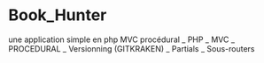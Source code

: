 # Book_Hunter

une application simple en php MVC procédural
_ PHP
_ MVC
_ PROCEDURAL
_ Versionning (GITKRAKEN)
_ Partials
_ Sous-routers
